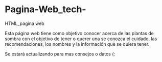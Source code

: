 # Pagina-Web_tech-
HTML_pagina web

Esta página web tiene como objetivo conocer acerca de las plantas de sombra con el objetivo de 
tener o querer una se conozca el cuidado, las recomendaciones, los nombres y la información que se 
quiera tener.

Se estará actualizando para mas consejos o datos (:
